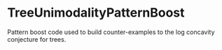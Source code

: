# TreeUnimodalityPatternBoost
Pattern boost code used to build counter-examples to the log concavity conjecture for trees.
